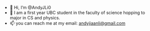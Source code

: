 - 👋 Hi, I’m @AndyJLi0
- 👀 I am a first year UBC student in the faculty of science hopping to major in CS and physics.
- 📫 you can reach me at my email: andyjiaanli@gmail.com

<!---
AndyJLi0/AndyJLi0 is a ✨ special ✨ repository because its `README.md` (this file) appears on your GitHub profile.
You can click the Preview link to take a look at your changes.
--->
